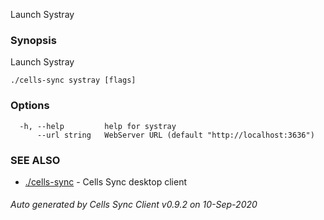 Launch Systray

### Synopsis

Launch Systray

```
./cells-sync systray [flags]
```

### Options

```
  -h, --help         help for systray
      --url string   WebServer URL (default "http://localhost:3636")
```

### SEE ALSO

* [./cells-sync](./cells-sync)	 - Cells Sync desktop client

###### Auto generated by Cells Sync Client v0.9.2 on 10-Sep-2020
